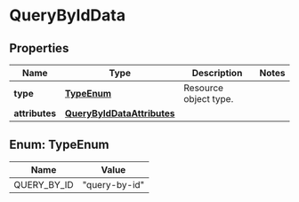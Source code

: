 

# QueryByIdData


## Properties

Name | Type | Description | Notes
------------ | ------------- | ------------- | -------------
**type** | [**TypeEnum**](#TypeEnum) | Resource object type. | 
**attributes** | [**QueryByIdDataAttributes**](QueryByIdDataAttributes.md) |  | 



## Enum: TypeEnum

Name | Value
---- | -----
QUERY_BY_ID | &quot;query-by-id&quot;



